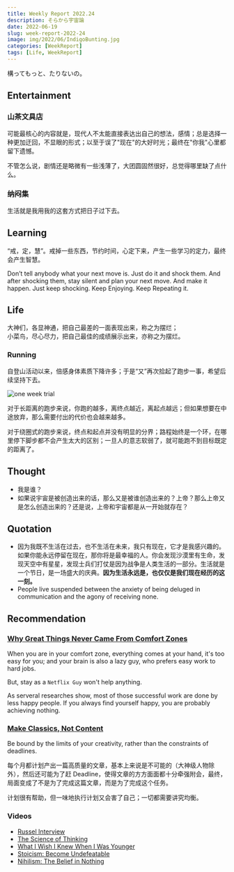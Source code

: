 ```yaml
---
title: Weekly Report 2022.24
description: そらから宇宙論
date: 2022-06-19
slug: week-report-2022-24
image: img/2022/06/IndigoBunting.jpg
categories: [WeekReport]
tags: [Life, WeekReport]
---
```


構ってもっと、たりないの。

## Entertainment

### 山茶文具店

可能最核心的内容就是，现代人不太能直接表达出自己的想法，感情；总是选择一种更加迂回，不显眼的形式；以至于误了"现在"的大好时光；最终在"你我"心里都留下遗憾。

不管怎么说，剧情还是略微有一些浅薄了，大团圆固然很好，总觉得哪里缺了点什么。

### 纳闷集

生活就是我用我的这套方式把日子过下去。

## Learning

“戒，定，慧”。戒掉一些东西，节约时间，心定下来，产生一些学习的定力，最终会产生智慧。

Don’t tell anybody what your next move is. Just do it and shock them. And after shocking them, stay silent and plan your next move. And make it happen. Just keep shocking. Keep Enjoying. Keep Repeating it.

## Life

大神们，各显神通，把自己最差的一面表现出来，称之为摆烂；  
小菜鸟，尽心尽力，把自己最佳的成绩展示出来，亦称之为摆烂。

### Running

自登山活动以来，倍感身体素质下降许多；于是“又”再次拾起了跑步一事，希望后续坚持下去。

![one week trial](img/2022/06/running.jpg)

对于长距离的跑步来说，你跑的越多，离终点越近，离起点越远；但如果想要在中途放弃，那么需要付出的代价也会越来越多。

对于绕圈式的跑步来说，终点和起点并没有明显的分界；路程始终是一个环，在哪里停下脚步都不会产生太大的区别；一旦人的意志软弱了，就可能跑不到目标既定的距离了。

## Thought

- 我是谁？
- 如果说宇宙是被创造出来的话，那么又是被谁创造出来的？上帝？那么上帝又是怎么创造出来的？还是说，上帝和宇宙都是从一开始就存在？

## Quotation

- 因为我既不生活在过去，也不生活在未来，我只有现在，它才是我感兴趣的。如果你能永远停留在现在，那你将是最幸福的人。你会发现沙漠里有生命，发现天空中有星星，发现士兵们打仗是因为战争是人类生活的一部分。生活就是一个节日，是一场盛大的庆典。**因为生活永远是，也仅仅是我们现在经历的这一刻。**
- People live suspended between the anxiety of being deluged in communication and the agony of receiving none.

## Recommendation

### [Why Great Things Never Came From Comfort Zones](https://durmonski.com/self-improvement/great-things-never-came-from-comfort-zones/)

When you are in your comfort zone, everything comes at your hand, it's too easy for you; and your brain is also a lazy guy, who prefers easy work to hard jobs.

But, stay as a `Netflix Guy` won't help anything.

As serveral researches show, most of those successful work are done by less happy people. If you always find yourself happy, you are probably achieving nothing.

### [Make Classics, Not Content](https://moretothat.com/make-classics-not-content/)

Be bound by the limits of your creativity, rather than the constraints of deadlines.

每个月都计划产出一篇高质量的文章，基本上来说是不可能的（大神级人物除外），然后还可能为了赶 Deadline，使得文章的方方面面都十分牵强附会，最终，局面变成了不是为了完成这篇文章，而是为了完成这个任务。

计划很有帮助，但一味地执行计划又会害了自己；一切都需要讲究均衡。

### Videos

- [Russel Interview](https://www.youtube.com/watch?v=xL_sMXfzzyA)
- [The Science of Thinking](https://www.youtube.com/watch?v=UBVV8pch1dM)
- [What I Wish I Knew When I Was Younger](https://www.youtube.com/watch?v=YMPzDiraNnA)
- [Stoicism: Become Undefeatable](https://www.youtube.com/watch?v=EFkyxzJtiv4)
- [Nihilism: The Belief in Nothing](https://www.youtube.com/watch?v=ZOvyn72x6kQ)
